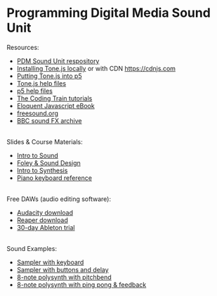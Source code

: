 # Programming Digital Media Sound Unit

Resources:
- <a href = "https://github.com/edemastes/pdm-sound"> PDM Sound Unit respository </a>
- <a href = "https://tonejs.github.io/">Installing Tone.js locally</a> or with CDN <a href = "https://cdnjs.com/">https://cdnjs.com</a>
- <a href = "https://pdm.lsupathways.org/3_audio/">Putting Tone.js into p5</a> 
- <a href = "https://tonejs.github.io/docs/14.7.77/index.html">Tone.js help files </a>
- <a href = "https://p5js.org/reference/"> p5 help files <a>
- <a href = "https://www.youtube.com/@TheCodingTrain"> The Coding Train tutorials </a>
- <a href = "https://eloquentjavascript.net/"> Eloquent Javascript eBook </a>
- <a href = "https://freesound.org/"> freesound.org </a>
- <a href = "https://sound-effects.bbcrewind.co.uk/?authuser=0"> BBC sound FX archive </a>
<br><br>

Slides & Course Materials:
- <a href = "https://edemastes.github.io/pdm-sound/resources/sound-basics.pdf"> Intro to Sound </a>
- <a href = "https://edemastes.github.io/pdm-sound/resources/sound-design.pdf"> Foley & Sound Design </a>
- <a href = "https://edemastes.github.io/pdm-sound/resources/synthesis.pdf"> Intro to Synthesis </a>
- <a href = "https://edemastes.github.io/pdm-sound/resources/piano-keys.jpg"> Piano keyboard reference </a>
<br><br>

Free DAWs (audio editing software):
- <a href = "https://www.audacityteam.org/"> Audacity download </a>
- <a href = "https://www.reaper.fm/download.php"> Reaper download </a>
- <a href = "https://www.ableton.com/en/trial/"> 30-day Ableton trial </a>
<br><br>

Sound Examples:
- <a href = "https://edemastes.github.io/pdm-sound/sampler-keypressed"> Sampler with keyboard </a>
- <a href = "https://edemastes.github.io/pdm-sound/sampler-buttons"> Sampler with buttons and delay </a>
- <a href = "https://edemastes.github.io/pdm-sound/synth-slider"> 8-note polysynth with pitchbend </a>
- <a href = "https://edemastes.github.io/pdm-sound/synth-slider-fx"> 8-note polysynth with ping pong & feedback </a>
